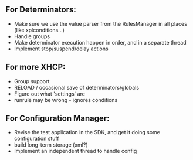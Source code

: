 
For Determinators:
------------------
- Make sure we use the value parser from the RulesManager in all places (like xplconditions...)
- Handle groups
- Make determinator execution happen in order, and in a separate thread
- Implement stop/suspend/delay actions

For more XHCP:
--------------
- Group support
- RELOAD / occasional save of determinators/globals
- Figure out what 'settings' are
- runrule may be wrong - ignores conditions


For Configuration Manager:
--------------------------
- Revise the test application in the SDK, and get it doing some configuration stuff
- build long-term storage (xml?)
- Implement an independent thread to handle config

